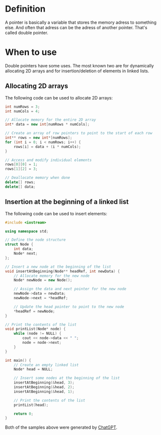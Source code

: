 # Definition

A pointer is basically a variable that stores the memory adress to something else. And often that adress can be the adress of another pointer. That's called double pointer.

# When to use

Double pointers have some uses. The most known two are for dynamically allocating 2D arrays and for insertion/deletion of elements in linked lists.

## Allocating 2D arrays

The following code can be used to allocate 2D arrays:

```cpp
int numRows = 3;
int numCols = 4;

// Allocate memory for the entire 2D array
int* data = new int[numRows * numCols];

// Create an array of row pointers to point to the start of each row
int** rows = new int*[numRows];
for (int i = 0; i < numRows; i++) {
    rows[i] = data + (i * numCols);
}

// Access and modify individual elements
rows[0][0] = 1;
rows[1][2] = 3;

// Deallocate memory when done
delete[] rows;
delete[] data;

```

## Insertion at the beginning of a linked list

The following code can be used to insert elements:

```cpp
#include <iostream>

using namespace std;

// Define the node structure
struct Node {
    int data;
    Node* next;
};

// Insert a new node at the beginning of the list
void insertAtBeginning(Node** headRef, int newData) {
    // Allocate memory for the new node
    Node* newNode = new Node();

    // Assign the data and next pointer for the new node
    newNode->data = newData;
    newNode->next = *headRef;

    // Update the head pointer to point to the new node
    *headRef = newNode;
}

// Print the contents of the list
void printList(Node* node) {
    while (node != NULL) {
        cout << node->data << " ";
        node = node->next;
    }
}

int main() {
    // Create an empty linked list
    Node* head = NULL;

    // Insert some nodes at the beginning of the list
    insertAtBeginning(&head, 3);
    insertAtBeginning(&head, 2);
    insertAtBeginning(&head, 1);

    // Print the contents of the list
    printList(head);

    return 0;
}

```

Both of the samples above were generated by [ChatGPT](https://openai.com/blog/chatgpt).